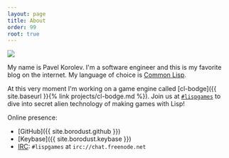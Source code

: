 ```yaml
---
layout: page
title: About
order: 99
root: true
---
```

<img src="{%link public/decent_face.jpg %}" class="intro-face-photo">

<div markdown="block" class="intro-text">

My name is Pavel Korolev. I'm a software engineer and this is my favorite blog
on the internet. My language of choice is [Common
Lisp](https://en.wikipedia.org/wiki/Common_Lisp).

At this very moment I'm working on a game engine called [cl-bodge]({{ site.baseurl }}{% link projects/cl-bodge.md %}). Join us at [`#lispgames`](http://lispgames.org) to dive into secret alien technology of making games with Lisp!

Online presence:
* [GitHub]({{ site.borodust.github }})
* [Keybase]({{ site.borodust.keybase }})
* [IRC](https://webchat.freenode.net/?channels=#lispgames): `#lispgames` at `irc://chat.freenode.net`

</div>

